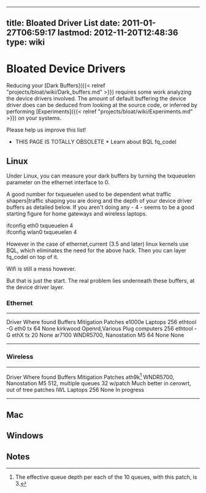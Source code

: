 
---
title: Bloated Driver List
date: 2011-01-27T06:59:17
lastmod: 2012-11-20T12:48:36
type: wiki
---
Bloated Device Drivers
======================

Reducing your [Dark Buffers]({{< relref "projects/bloat/wiki/Dark_buffers.md" >}}) requires some work analyzing the
device drivers involved. The amount of default buffering the device
driver does can be deduced from looking at the source code, or inferred
by performing [Experiments]({{< relref "projects/bloat/wiki/Experiments.md" >}}) on your systems.

Please help us improve this list!

-   THIS PAGE IS TOTALLY OBSOLETE \* Learn about BQL fq\_codel

Linux
-----

Under Linux, you can measure your dark buffers by turning the txqueuelen
parameter on the ethernet interface to 0.

A good number for txqueuelen used to be dependent what <link>traffic
shapers|traffic shaping</link> you are doing and the depth of your
device driver buffers as detailed below. If you aren't doing any - 4 -
seems to be a good starting figure for home gateways and wireless
laptops.

ifconfig eth0 txqueuelen 4\
ifconfig wlan0 txqueuelen 4

However in the case of ethernet,current (3.5 and later) linux kernels
use BQL, which eliminates the need for the above hack. Then you can
layer fq\_codel on top of it.

Wifi is still a mess however.

But that is just the start. The real problem lies underneath these
buffers, at the device driver layer.

### Ethernet

  ---------- ------------------------------- --------- ----------------------- ---------
  Driver     Where found                     Buffers   Mitigation              Patches
  e1000e     Laptops                         256       ethtool -G eth0 tx 64   None
  kirkwood   Openrd,Various Plug computers   256       ethtool -G ethX tx 20   None
  ar7100     WNDR5700, Nanostation M5        64        None                    None
  ---------- ------------------------------- --------- ----------------------- ---------

### Wireless

  ----------- -------------------------- ---------------------- ------------ ---------------------------------------------
  Driver      Where found                Buffers                Mitigation   Patches
  ath9k[^1]   WNDR5700, Nanostation M5   512, multiple queues   32 w/patch   Much better in cerowrt, out of tree patches
  IWL         Laptops                    256                    None         In progress
  ----------- -------------------------- ---------------------- ------------ ---------------------------------------------

Mac
---

Windows
-------

Notes
-----

[^1]: The effective queue depth per each of the 10 queues, with this
    patch, is 3.
